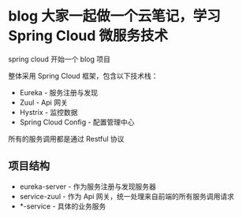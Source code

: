 # blog 大家一起做一个云笔记，学习 Spring Cloud 微服务技术

spring cloud 开始一个 blog 项目

整体采用 Spring Cloud 框架，包含以下技术栈：
* Eureka - 服务注册与发现
* Zuul - Api 网关
* Hystrix - 监控数据
* Spring Cloud Config - 配置管理中心

所有的服务调用都是通过 Restful 协议

## 项目结构
* eureka-server - 作为服务注册与发现服务器
* service-zuul - 作为 Api 网关，统一处理来自前端的所有服务调用请求
* \*-service - 具体的业务服务
